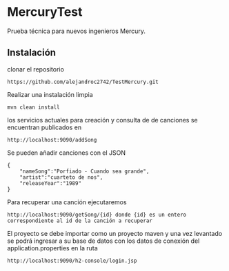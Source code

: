 # MercuryTest

Prueba técnica para nuevos ingenieros Mercury.

## Instalación

clonar el repositorio 
```
https://github.com/alejandroc2742/TestMercury.git
```
Realizar una instalación limpia
```
mvn clean install
```
los servicios actuales para creación y consulta de de canciones se encuentran publicados en 
```
http://localhost:9090/addSong
```
Se pueden añadir canciones con el JSON 
```
{
	"nameSong":"Porfiado - Cuando sea grande",
	"artist":"cuarteto de nos",
	"releaseYear":"1989"
}
```
Para recuperar una canción ejecutaremos
```
http://localhost:9090/getSong/{id} donde {id} es un entero correspondiente al id de la canción a recuperar
```

El proyecto se debe importar como un proyecto maven y una vez levantado se podrá ingresar a su base de datos con los datos de conexión del application.properties en la ruta

```
http://localhost:9090/h2-console/login.jsp
```
